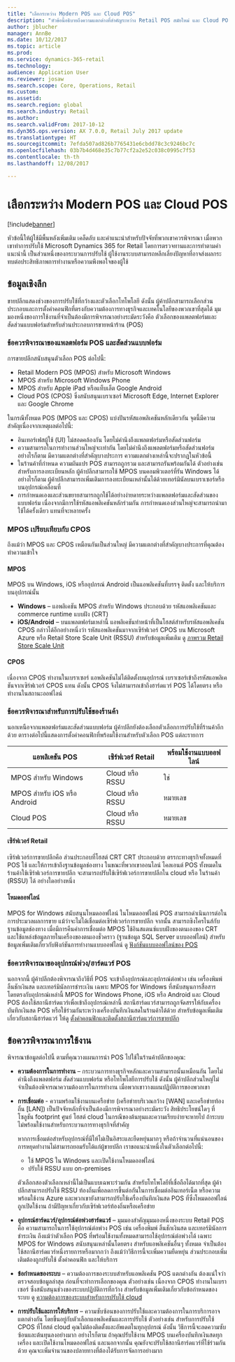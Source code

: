 ```yaml
---
title: "เลือกระหว่าง Modern POS และ Cloud POS"
description: "หัวข้อนี้อธิบายถึงความแตกต่างที่สำคัญระหว่าง Retail POS สมัยใหม่ และ Cloud POS ซึ่งยังอธิบายปัจจัยต่างๆ ที่ผู้ค้าปลีกที่กำลังใช้งาน Microsoft Dynamics 365 for Retail ควรพิจารณา เพื่อช่วยให้พวกเขาเลือกสิ่งที่ดีที่สุดสำหรับความต้องการของพวกเขา"
author: jblucher
manager: AnnBe
ms.date: 10/12/2017
ms.topic: article
ms.prod: 
ms.service: dynamics-365-retail
ms.technology: 
audience: Application User
ms.reviewer: josaw
ms.search.scope: Core, Operations, Retail
ms.custom: 
ms.assetid: 
ms.search.region: global
ms.search.industry: Retail
ms.author: 
ms.search.validFrom: 2017-10-12
ms.dyn365.ops.version: AX 7.0.0, Retail July 2017 update
ms.translationtype: HT
ms.sourcegitcommit: 7efda507ad826b7765431e6cbdd78c3c9246bc7c
ms.openlocfilehash: 03b7b4d468e35c7b77cf2a2e52c038c0995c7f53
ms.contentlocale: th-th
ms.lasthandoff: 12/08/2017

---
```


# <a name="choose-between-modern-pos-and-cloud-pos"></a>เลือกระหว่าง Modern POS และ Cloud POS

[!include[banner](includes/banner.md)]

หัวข้อนี้ให้ผู้ใช้มีพื้นหลังเพิ่มเติม เคล็ดลับ และคำแนะนำสำหรับปัจจัยที่พวกเขาควรพิจารณา เมื่อพวกเขาทำการปรับใช้ Microsoft Dynamics 365 for Retail โดยการตรวจทานและการทำตามคำแนะนำนี้ เป็นส่วนหนึ่งของกระบวนการปรับใช้ ผู้ใช้งานระบบสามารถหลีกเลี่ยงปัญหาที่อาจส่งผลกระทบต่อประสิทธิภาพการทำงานหรือความพึงพอใจของผู้ใช้

## <a name="insights"></a>ข้อมูลเชิงลึก
ขายปลีกแสดงช่วงของการปรับใช้ที่กว้างและตัวเลือกโทโพโลยี ดังนั้น ผู้ค้าปลีกสามารถเลือกส่วนประกอบและการตั้งค่าคอนฟิกที่ตรงกับความต้องการทางธุรกิจและเทคโนโลยีของพวกเขาที่สุดได้ มุมมองหนึ่งของการใช้งานที่จำเป็นต้องมีการพิจารณาอย่างระมัดระวังคือ ตัวเลือกของแพลตฟอร์มและสัดส่วนแบบฟอร์มสำหรับส่วนประกอบการขายหน้าร้าน (POS)

### <a name="pos-platform-and-form-factor-considerations"></a>ข้อควรพิจารณาของแพลตฟอร์ม POS และสัดส่วนแบบฟอร์ม
การขายปลีกสนับสนุนตัวเลือก POS ต่อไปนี้:

- Retail Modern POS (MPOS) สำหรับ Microsoft Windows
- MPOS สำหรับ Microsoft Windows Phone
- MPOS สำหรับ Apple iPad หรือแท็บเล็ต Google Android
- Cloud POS (CPOS) ซึ่งสนับสนุนเบราเซอร์ Microsoft Edge, Internet Explorer และ Google Chrome

ในกรณีทั้งหมด POS (MPOS และ CPOS) แบ่งปันรหัสแอพลิเคชันหลักเดียวกัน จุดนี้มีความสำคัญเนื่องจากเหตุผลต่อไปนี้:

- อินเทอร์เฟสผู้ใช้ (UI) ไม่สอดคล้องกัน โดยไม่คำนึงถึงแพลตฟอร์มหรือสัดส่วนฟอร์ม
- ความสามารถในการทำงานส่วนใหญ่จะเท่ากัน โดยไม่คำนึงถึงแพลตฟอร์มหรือสัดส่วนฟอร์ม อย่างไรก็ตาม มีความแตกต่างที่สำคัญบางประการ ความแตกต่างเหล่านี้จะปรากฏในหัวข้อนี้
- ในร้านค้าที่กำหนด ความผันแปร POS สามารถถูกรวม และสามารถรันพร้อมกันได้ ตัวอย่างเช่น สำหรับการลงทะเบียนหลัก ผู้ค้าปลีกสามารถใช้ MPOS บนคอมพิวเตอร์ที่รัน Windows ได้ อย่างไรก็ตาม ผู้ค้าปลีกสามารถเพิ่มเติมการลงทะเบียนเหล่านั้นได้ด้วยเทอร์มินัลบนเบราเซอร์หรือบนอุปกรณ์เคลื่อนที่
- การกำหนดเองและส่วนขยายสามารถถูกใช้ได้อย่างง่ายดายระหว่างแพลตฟอร์มและสัดส่วนของแบบฟอร์ม เนื่องจากมีการใช้รหัสแอพลิเคชันหลักร่วมกัน การกำหนดเองส่วนใหญ่จะสามารถนำมาใช้ได้ครั้งเดียว แทนที่จะหลายครั้ง

### <a name="mpos-vs-cpos"></a>MPOS เปรียบเทียบกับ CPOS
ถึงแม้ว่า MPOS และ CPOS เหมือนกันเป็นส่วนใหญ่ มีความแตกต่างที่สำคัญบางประการที่คุณต้องทำความเข้าใจ

#### <a name="mpos"></a>MPOS

MPOS บน Windows, iOS หรืออุปกรณ์ Android เป็นแอพลิเคชันที่บรรจุ ติดตั้ง และให้บริการ บนอุปกรณ์นั้น

- **Windows** – แอพลิเคชัน MPOS สำหรับ Windows ประกอบด้วย รหัสแอพลิเคชันและ commerce runtime แบบฝัง (CRT) 
- **iOS/Android** – บนแพลตฟอร์มเหล่านี้ แอพลิเคชันทำหน้าที่เป็นโฮสต์สำหรับรหัสแอพลิเคชัน CPOS กล่าวได้อีกอย่างหนึ่งว่า รหัสแอพลิเคชันมาจากเซิร์ฟเวอร์ CPOS บน Microsoft Azure หรือ Retail Store Scale Unit (RSSU) สำหรับข้อมูลเพิ่มเติม ดู [ภาพรวม Retail Store Scale Unit](https://docs.microsoft.com/en-us/dynamics365/unified-operations/retail/dev-itpro/retail-store-system-begin)

#### <a name="cpos"></a>CPOS

เนื่องจาก CPOS ทำงานในเบราเซอร์ แอพลิเคชันไม่ได้ติดตั้งบนอุปกรณ์ เบราเซอร์เข้าถึงรหัสแอพลิเคชันจากเซิร์ฟเวอร์ CPOS แทน ดังนั้น CPOS จึงไม่สามารถเข้าถึงฮาร์ดแวร์ POS ได้โดยตรง หรือทำงานในสถานะออฟไลน์

### <a name="store-deployment-considerations"></a>ข้อควรพิจารณาสำหรับการปรับใช้ของร้านค้า
นอกเหนือจากแพลตฟอร์มและสัดส่วนแบบฟอร์ม ผู้ค้าปลีกยังต้องเลือกตัวเลือกการปรับใช้ที่ร้านค้าอีกด้วย ตารางต่อไปนี้แสดงการตั้งค่าคอนฟิกที่พร้อมใช้งานสำหรับตัวเลือก POS แต่ละรายการ

| แอพลิเคชัน POS         | เซิร์ฟเวอร์ Retail | พร้อมใช้งานแบบออฟไลน์ |
|-------------------------|---------------|-------------------|
| MPOS สำหรับ Windows        | Cloud หรือ RSSU | ใช่               |
| MPOS สำหรับ iOS หรือ Android | Cloud หรือ RSSU | หมายเลข                |
| Cloud POS               | Cloud หรือ RSSU | หมายเลข                |

#### <a name="retail-server"></a>เซิร์ฟเวอร์ Retail

เซิร์ฟเวอร์การขายปลีกคือ ส่วนประกอบที่โฮสต์ CRT CRT ประกอบด้วย ตรรกะทางธุรกิจทั้งหมดที่ POS ใช้ และให้การเข้าถึงฐานข้อมูลช่องทาง ในขณะที่พวกเขาออนไลน์ ไคลเอนต์ POS ทั้งหมดในร้านค้าใช้เซิร์ฟเวอร์การขายปลีก จะสามารถปรับใช้เซิร์ฟเวอร์การขายปลีกใน cloud หรือ ในร้านค้า (RSSU) ได้ อย่างใดอย่างหนึ่ง

#### <a name="offline-mode"></a>โหมดออฟไลน์

MPOS for Windows สนับสนุนโหมดออฟไลน์ ในโหมดออฟไลน์ POS สามารถดำเนินการต่อในการประมวลผลการขาย แม้ว่าจะไม่ได้เชื่อมต่อเซิร์ฟเวอร์การขายปลีก จากนั้น สามารถซิงโครไนส์กับฐานข้อมูลช่องทาง เมื่อมีการคืนค่าการเชื่อมต่อ MPOS ใช้อินสแตนซ์แบบฝังของตนเองของ CRT และใช้แหล่งข้อมูลภายในเครื่องของตนเองชั่วคราว (ฐานข้อมูล SQL Server แบบออฟไลน์) สำหรับข้อมูลเพิ่มเติมเกี่ยวกับฟังก์ชันการทำงานแบบออฟไลน์ ดู [ฟังก์ชันแบบออฟไลน์ของ POS](https://docs.microsoft.com/en-us/dynamics365/unified-operations/retail/pos-offline-functionality)

### <a name="pos-peripheralhardware-considerations"></a>ข้อควรพิจารณาของอุปกรณ์พ่วง/ฮาร์ดแวร์ POS
นอกจากนี้ ผู้ค้าปลีกต้องพิจารณาถึงวิธีที่ POS จะเข้าถึงอุปกรณ์และอุปกรณ์ต่อพ่วง เช่น เครื่องพิมพ์ ลิ้นชักเงินสด และเทอร์มินัลการชำระเงิน เฉพาะ MPOS for Windows ที่สนับสนุนการสื่อสารโดยตรงกับอุปกรณ์เหล่านี้ MPOS for Windows Phone, iOS หรือ Android และ Cloud POS ต้องใช้สถานีฮาร์ดแวร์เพื่อเข้าถึงอุปกรณ์เหล่านี้ สถานีฮาร์ดแวร์สามารถถูกจัดสรรให้กับเครื่องบันทึกเงินสด POS หรือใช้ร่วมกันระหว่างเครื่องบันทึกเงินสดในร้านค้าได้ด้วย สำหรับข้อมูลเพิ่มเติมเกี่ยวกับสถานีฮาร์ดแวร์ ให้ดู [ตั้งค่าคอนฟิกและติดตั้งสถานีฮาร์ดแวร์การขายปลีก](https://docs.microsoft.com/en-us/dynamics365/unified-operations/retail/retail-hardware-station-configuration-installation)

## <a name="implementation-considerations"></a>ข้อควรพิจารณาการใช้งาน
พิจารณาข้อมูลต่อไปนี้ ตามที่คุณวางแผนการนำ POS ไปใช้ในร้านค้าปลีกของคุณ:

- **ความต้องการในการทำงาน** – กระบวนการทางธุรกิจหลักและความสามารถนั้นเหมือนกัน โดยไม่คำนึงถึงแพลตฟอร์ม สัดส่วนแบบฟอร์ม หรือโทโพโลยีการปรับใช้ ดังนั้น ผู้ค้าปลีกส่วนใหญ่ไม่จำเป็นต้องพิจารณาความต้องการในการทำงาน เมื่อพวกเขาวางแผนปฏิบัติการของพวกเขา
- **การเชื่อมต่อ** - ความพร้อมใช้งานบนเครือข่าย (เครือข่ายบริเวณกว้าง \[WAN\] และเครือข่ายท้องถิ่น \[LAN\]) เป็นปัจจัยหลักที่จำเป็นต้องมีการพิจารณาอย่างระมัดระวัง สิทธิประโยชน์ใดๆ ที่โซลูชัน footprint ศูนย์ โฮสต์ cloud ในกรณีของต้นทุนและความเรียบง่ายจะหายไป ถ้าระบบไม่พร้อมใช้งานสำหรับกระบวนการทางธุรกิจที่สำคัญ

    หากการเชื่อมต่อสำหรับอุปกรณ์ที่มีให้ไม่เป็นอิสระและยืดหยุ่นมากๆ หรือถ้าจำนวนที่แน่นอนของการหยุดทำงานไม่สามารถยอมรับได้แก่ผู้ขายปลีก เราขอแนะนำหนึ่งในตัวเลือกต่อไปนี้:

    - ใช้ MPOS ใน Windows และเปิดใช้งานโหมดออฟไลน์
    - ปรับใช้ RSSU แบบ on-premises

    ตัวเลือกสองตัวเลือกเหล่านี้ไม่เป็นแบบเฉพาะร่วมกัน สำหรับโทโพโลยีที่เชื่อถือได้มากที่สุด ผู้ค้าปลีกสามารถปรับใช้ RSSU ท้องถิ่นเพื่อลดการขึ้นต่อกันในการเชื่อมต่ออินเทอร์เน็ต หรือความพร้อมใช้งาน Azure และพวกเขายังสามารถปรับใช้เครื่องบันทึกเงินสด POS ที่ซึ่งโหมดออฟไลน์ถูกเปิดใช้งาน ถ้ามีปัญหาเกี่ยวกับเซิร์ฟเวอร์ท้องถิ่นหรือเครือข่าย

- **อุปกรณ์ฮาร์ดแวร์/อุปกรณ์ต่อพ่วงฮาร์ดแวร์** – มุมมองสำคัญมุมมองหนึ่งของระบบ Retail POS คือ ความสามารถในการใช้อุปกรณ์ต่อพ่วง POS เช่น เครื่องพิมพ์ ลิ้นชักเงินสด และเทอร์มินัลการชำระเงิน ถึงแม้ว่าตัวเลือก POS ที่พร้อมใช้งานทั้งหมดสามารถใช้อุปกรณ์ต่อพ่วงได้ เฉพาะ MPOS for Windows สนับสนุนเหล่านั้นโดยตรง สำหรับแอพลิเคชันอื่นๆ ทั้งหมด จำเป็นต้องใช้สถานีฮาร์ดแวร์หนึ่งรายการหรือมากกว่า ถึงแม้ว่าวิธีการนี้จะเพิ่มความยืดหยุ่น ส่วนประกอบเพิ่มเติมต้องถูกปรับใช้ ตั้งค่าคอนฟิก และให้บริการ
- **ข้อกำหนดของระบบ** – ความต้องการของระบบสำหรับแอพลิเคชัน POS แตกต่างกัน ต้องแน่ใจว่าตรวจสอบข้อมูลล่าสุด ก่อนที่จะทำการเลือกของคุณ ตัวอย่างเช่น เนื่องจาก CPOS ทำงานในเบราเซอร์ ซึ่งสนับสนุนช่วงของระบบปฏิบัติการที่กว้าง สำหรับข้อมูลเพิ่มเติมเกี่ยวกับข้อกำหนดของระบบ ดู [ความต้องการของระบบสำหรับการปรับใช้ cloud](https://docs.microsoft.com/en-us/dynamics365/unified-operations/fin-and-ops/get-started/system-requirements)
- **การปรับใช้และการให้บริการ** – ความซับซ้อนของการปรับใช้และความต้องการในการบริการอาจแตกต่างกัน โดยขึ้นอยู่กับตัวเลือกแอพลิเคชันและการปรับใช้ ตัวอย่างเช่น สำหรับการปรับใช้ CPOS ที่โฮสต์ cloud คุณไม่ต้องติดตั้งและอัพเดตในทุกอุปกรณ์ ดังนั้น วิธีการนี้จะลดความซับซ้อนและต้นทุนลงอย่างมาก อย่างไรก็ตาม ถ้าคุณปรับใช้งาน MPOS บนเครื่องบันทึกเงินสดทุกเครื่อง และเปิดใช้งานโหมดออฟไลน์ และนอกจากนั้น คุณยังจะปรับใช้สถานีฮาร์ดแวร์ที่ใช้ร่วมกันด้วย คุณจะเพิ่มจำนวนของปลายทางที่ต้องได้รับการจัดการอย่างมาก

